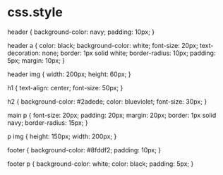 # css.styIe
header {
    background-color: navy;
    padding: 10px;
}

header a {
    color: black;
    background-color: white;
    font-size: 20px;
    text-decoration: none;
    border: 1px solid white;
    border-radius: 10px;
    padding: 5px;
    margin: 10px;
}

header img {
    width: 200px;
    height: 60px;
}

h1 {
    text-align: center;
    font-size: 50px;
}

h2 {
    background-color: #2adede;
    color: blueviolet;
    font-size: 30px;
}

main p {
    font-size: 20px;
    padding: 20px;
    margin: 20px;
    border: 1px solid navy;
    border-radius: 15px;
}

p img {
    height: 150px;
    width: 200px;
}

footer {
    background-color: #8fddf2;
    padding: 10px;
}

footer p {
    background-color: white;
    color: black;
    padding: 5px;
}
